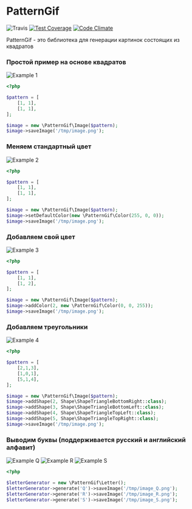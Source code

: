 PatternGif
========
![Travis](https://travis-ci.org/MironowDW/PatternGif.svg?branch=master)
[![Test Coverage](https://codeclimate.com/github/MironowDW/PatternGif/badges/coverage.svg)](https://codeclimate.com/github/MironowDW/PatternGif/coverage)
[![Code Climate](https://codeclimate.com/github/MironowDW/PatternGif/badges/gpa.svg)](https://codeclimate.com/github/MironowDW/PatternGif)

PatternGif - это библиотека для генерации картинок состоящих из квадратов

### Простой пример на основе квадратов
![Example 1](https://s18.postimg.org/o70lk1aq1/readme_actual.png)

```php
<?php

$pattern = [
    [1, 1],
    [1, 1],
];

$image = new \PatternGif\Image($pattern);
$image->saveImage('/tmp/image.png');
```

### Меняем стандартный цвет
![Example 2](https://s17.postimg.org/mlcdgtj8f/1_red_box_30x30x1_actual.png)

```php
<?php

$pattern = [
    [1, 1],
    [1, 1],
];

$image = new \PatternGif\Image($pattern);
$image->setDefaultColor(new \PatternGif\Color(255, 0, 0));
$image->saveImage('/tmp/image.png');
```

### Добавляем свой цвет
![Example 3](https://s15.postimg.org/5rj2b5s5n/1_red_box_30x30x0_actual.png)

```php
<?php

$pattern = [
    [1, 1],
    [1, 2],
];

$image = new \PatternGif\Image($pattern);
$image->addColor(2, new \PatternGif\Color(0, 0, 255));
$image->saveImage('/tmp/image.png');
```

### Добавляем треугольники
![Example 4](https://s21.postimg.org/be1x0ww6v/1_black_box_30x30x0_actual.png)

```php
<?php

$pattern = [
    [2,1,3],
    [1,0,1],
    [5,1,4],
];

$image = new \PatternGif\Image($pattern);
$image->addShape(2, Shape\ShapeTriangleBottomRight::class);
$image->addShape(3, Shape\ShapeTriangleBottomLeft::class);
$image->addShape(4, Shape\ShapeTriangleTopLeft::class);
$image->addShape(5, Shape\ShapeTriangleTopRight::class);
$image->saveImage('/tmp/image.png');
```

### Выводим буквы (поддерживается русский и английский алфавит)
![Example Q](https://s10.postimg.org/schh62cpl/english_Q_actual.png)
![Example R](https://s12.postimg.org/wrbjmkpn1/english_R_actual.png)
![Example S](https://s14.postimg.org/hp2hm0f9d/english_S_actual.png)

```php
<?php

$letterGenerator = new \PatternGif\Letter();
$letterGenerator->generate('Q')->saveImage('/tmp/image_Q.png');
$letterGenerator->generate('R')->saveImage('/tmp/image_R.png');
$letterGenerator->generate('S')->saveImage('/tmp/image_S.png');
```

